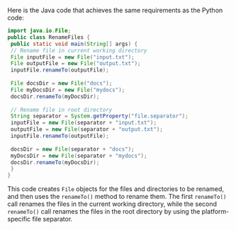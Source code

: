 Here is the Java code that achieves the same requirements as the Python code:
```java
import java.io.File;
public class RenameFiles {
 public static void main(String[] args) {
 // Rename file in current working directory
 File inputFile = new File("input.txt");
 File outputFile = new File("output.txt");
 inputFile.renameTo(outputFile);
 
 File docsDir = new File("docs");
 File myDocsDir = new File("mydocs");
 docsDir.renameTo(myDocsDir);
 
 // Rename file in root directory
 String separator = System.getProperty("file.separator");
 inputFile = new File(separator + "input.txt");
 outputFile = new File(separator + "output.txt");
 inputFile.renameTo(outputFile);
 
 docsDir = new File(separator + "docs");
 myDocsDir = new File(separator + "mydocs");
 docsDir.renameTo(myDocsDir);
 }
}
```
This code creates `File` objects for the files and directories to be renamed, and then uses the `renameTo()` method to rename them. The first `renameTo()` call renames the files in the current working directory, while the second `renameTo()` call renames the files in the root directory by using the platform-specific file separator.

